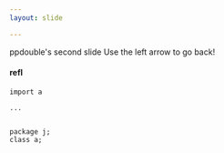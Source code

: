 ```yaml
---
layout: slide

---
```

ppdouble's second slide
Use the left arrow to go back!

#### refl

```
import a
```

<pre><code class="nohighlight">...</code></pre>

<pre><code class="highlight-java">
package j;
class a;

</code></pre>

